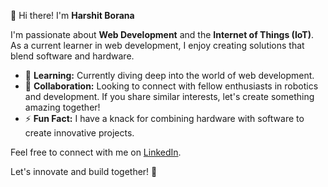👋 Hi there! I'm **Harshit Borana**

I'm passionate about **Web Development** and the **Internet of Things (IoT)**. As a current learner in web development, I enjoy creating solutions that blend software and hardware.

- 🌱 **Learning:** Currently diving deep into the world of web development.
- 💞️ **Collaboration:** Looking to connect with fellow enthusiasts in robotics and development. If you share similar interests, let's create something amazing together!
- ⚡ **Fun Fact:** I have a knack for combining hardware with software to create innovative projects.

Feel free to connect with me on [LinkedIn](https://www.linkedin.com/in/harshit-borana-%F0%9F%87%AE%F0%9F%87%B3-3a685a257/).

Let's innovate and build together! 🚀

